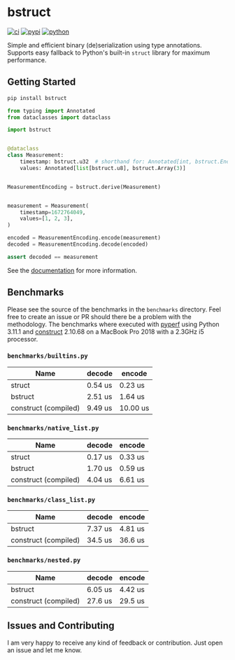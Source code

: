# bstruct

[![ci](https://github.com/flxbe/bstruct/actions/workflows/ci.yml/badge.svg)](https://github.com/flxbe/bstruct/actions/workflows/ci.yml)
[![pypi](https://img.shields.io/pypi/v/bstruct)](https://pypi.org/project/bstruct/)
[![python](https://img.shields.io/pypi/pyversions/bstruct)](https://img.shields.io/pypi/pyversions/bstruct)

<!-- start elevator-pitch -->

Simple and efficient binary (de)serialization using type annotations.
Supports easy fallback to Python's built-in `struct` library for maximum performance.

<!-- end elevator-pitch -->

## Getting Started

<!-- start quickstart -->

```bash
pip install bstruct
```

```python
from typing import Annotated
from dataclasses import dataclass

import bstruct


@dataclass
class Measurement:
    timestamp: bstruct.u32  # shorthand for: Annotated[int, bstruct.Encodings.u32]
    values: Annotated[list[bstruct.u8], bstruct.Array(3)]


MeasurementEncoding = bstruct.derive(Measurement)


measurement = Measurement(
    timestamp=1672764049,
    values=[1, 2, 3],
)

encoded = MeasurementEncoding.encode(measurement)
decoded = MeasurementEncoding.decode(encoded)

assert decoded == measurement
```

<!-- end quickstart -->

See the [documentation](https://bstruct.readthedocs.io/) for more information.

## Benchmarks

Please see the source of the benchmarks in the `benchmarks` directory.
Feel free to create an issue or PR should there be a problem with the methodology.
The benchmarks where executed with
[pyperf](https://github.com/psf/pyperf)
using Python 3.11.1 and
[construct](https://pypi.org/project/construct/) 2.10.68
on a MacBook Pro 2018 with a 2.3GHz i5 processor.

### `benchmarks/builtins.py`

| Name                 | decode  | encode   |
| -------------------- | ------- | -------- |
| struct               | 0.54 us | 0.23 us  |
| bstruct              | 2.51 us | 1.64 us  |
| construct (compiled) | 9.49 us | 10.00 us |

### `benchmarks/native_list.py`

| Name                 | decode  | encode  |
| -------------------- | ------- | ------- |
| struct               | 0.17 us | 0.33 us |
| bstruct              | 1.70 us | 0.59 us |
| construct (compiled) | 4.04 us | 6.61 us |

### `benchmarks/class_list.py`

| Name                 | decode  | encode  |
| -------------------- | ------- | ------- |
| bstruct              | 7.37 us | 4.81 us |
| construct (compiled) | 34.5 us | 36.6 us |

### `benchmarks/nested.py`

| Name                 | decode  | encode  |
| -------------------- | ------- | ------- |
| bstruct              | 6.05 us | 4.42 us |
| construct (compiled) | 27.6 us | 29.5 us |

## Issues and Contributing

I am very happy to receive any kind of feedback or contribution.
Just open an issue and let me know.
